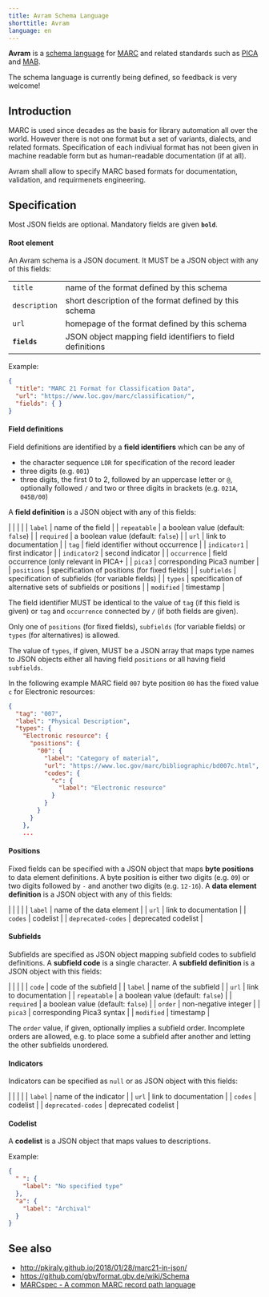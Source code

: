 ```yaml
---
title: Avram Schema Language
shorttitle: Avram
language: en
---
```


**Avram** is a [schema language](../schema) for [MARC](../marc) and related
standards such as [PICA](../pica) and [MAB](../mab). 

The schema language is currently being defined, so feedback is very welcome!

## Introduction

MARC is used since decades as the basis for library automation all over the
world. However there is not one format but a set of variants, dialects, and
related formats. Specification of each indiviual format has not been given in
machine readable form but as human-readable documentation (if at all).

Avram shall allow to specify MARC based formats for documentation, validation,
and requirmenets engineering.

## Specification

Most JSON fields are optional. Mandatory fields are given **`bold`**.

#### Root element

An Avram schema is a JSON document. It MUST be a JSON object with any of this
fields:

| | |
| ------------- | --------------------------|
| `title`       | name of the format defined by this schema |
| `description` | short description of the format defined by this schema |
| `url`         | homepage of the format defined by this schema |
| **`fields`**  | JSON object mapping field identifiers to field definitions |

Example:

~~~json
{
  "title": "MARC 21 Format for Classification Data",
  "url": "https://www.loc.gov/marc/classification/",
  "fields": { }
}
~~~

#### Field definitions

Field definitions are identified by a **field identifiers** which can be any of

* the character sequence `LDR` for specification of the record leader
* three digits (e.g. `001`)
* three digits, the first 0 to 2, followed by an uppercase letter or `@`, 
  optionally followed `/` and two or three digits in brackets (e.g. 
  `021A`, `045B/00`)

A **field definition** is a JSON object with any of this fields:

| | |
|
| `label` | name of the field |
| `repeatable` | a boolean value (default: `false`) |
| `required` | a boolean value (default: `false`) |
| `url` | link to documentation |
| `tag` | field identifier without occurrence |
| `indicator1` | first indicator |
| `indicator2` | second indicator |
| `occurrence` | field occurrence (only relevant in PICA+ |
| `pica3` | corresponding Pica3 number |
| `positions` | specification of positions (for fixed fields) |
| `subfields` | specification of subfields (for variable fields) |
| `types` | specification of alternative sets of subfields or positions |
| `modified` | timestamp |

The field identifier MUST be identical to the value of `tag` (if this field is
given) or `tag` and `occurrence` connected by `/` (if both fields are given).

Only one of `positions` (for fixed fields), `subfields` (for variable fields)
or `types` (for alternatives) is allowed.

The value of `types`, if given, MUST be a JSON array that maps type names to JSON objects
either all having field `positions` or all having field `subfields`.

In the following example MARC field `007` byte position `00` has the fixed
value `c` for Electronic resources:

~~~json
{
  "tag": "007",
  "label": "Physical Description",
  "types": {
    "Electronic resource": {
      "positions": {
		"00": {
          "label": "Category of material",
          "url": "https://www.loc.gov/marc/bibliographic/bd007c.html",
          "codes": {
		    "c": {
              "label": "Electronic resource"
            }
          }
        }
      }
    },
    ...
~~~

#### Positions

Fixed fields can be specified with a JSON object that maps **byte positions**
to data element definitions. A byte position is either two digits (e.g.
`09`) or two digits followed by `-` and another two digits (e.g. `12-16`). A
**data element definition** is a JSON object with any of this fields:

| | |
|
| `label` | name of the data element |
| `url` | link to documentation |
| `codes` | codelist |
| `deprecated-codes` | deprecated codelist |

#### Subfields

Subfields are specified as JSON object mapping subfield codes to subfield
definitions. A **subfield code** is a single character. A **subfield
definition** is a JSON object with this fields:

| | |
|
| `code` | code of the subfield |
| `label` | name of the subfield |
| `url` | link to documentation |
| `repeatable` | a boolean value (default: `false`) |
| `required` | a boolean value (default: `false`) |
| `order` | non-negative integer |
| `pica3` | corresponding Pica3 syntax |
| `modified` | timestamp |

The `order` value, if given, optionally implies a subfield order. Incomplete
orders are allowed, e.g. to place some a subfield after another and letting the
other subfields unordered.

#### Indicators

Indicators can be specified as `null` or as JSON object with this fields:

| | |
|
| `label` | name of the indicator |
| `url` | link to documentation |
| `codes` | codelist |
| `deprecated-codes` | deprecated codelist |

#### Codelist

A **codelist** is a JSON object that maps values to descriptions.

Example:

~~~json
{
  " ": {
    "label": "No specified type"
  },
  "a": {
    "label": "Archival"
  }
}
~~~


## See also

* <http://pkiraly.github.io/2018/01/28/marc21-in-json/>
* <https://github.com/gbv/format.gbv.de/wiki/Schema>
* [MARCspec - A common MARC record path language](http://marcspec.github.io/MARCspec/marc-spec.html)


